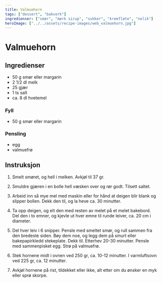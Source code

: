 ```yaml
---
title: Valmuehorn
tags: ["dessert", "bakverk"]
ingredienser: ["smør", "mørk sirup", "sukker", "kremfløte", "nelik"]
heroImage: ["../../assets/recipe-images/web_valmuehorn.jpg"]
---
```


# Valmuehorn

## Ingredienser

- 50 g smør eller margarin
- 2 1/2 dl melk
- 25 gjær
- 1 ts salt
- ca. 8 dl hvetemel

### Fyll

- 50 g smør eller margarin

### Pensling

- egg
- valmuefrø

## Instruksjon

1. Smelt smøret, og hell i melken. Avkjøl til 37 gr.

2. Smuldre gjæren i en bolle hell væsken over og rør godt. Tilsett saltet.

3. Arbeid inn så mye mel med maskin eller for hånd at deigen blir blank og slipper bollen. Dekk den til, og la heve ca. 30 minutter.

4. Ta opp deigen, og elt den med resten av melet på et melet bakebord. Del den i to emner, og kjevle ut hver emne til runde leiver, ca. 20 cm i diameter.

5. Del hver leiv i 6 snipper. Pensle med smeltet smør, og rull sammen fra den bredeste siden. Bøy dem noe, og legg dem på smurt eller bakepapirkledd stekeplate. Dekk til. Etterhev 20-30 minutter. Pensle med sammenpisket egg. Strø på valmuefrø.

6. Stek hornene midt i ovnen ved 250 gr, ca. 10-12 minutter. I varmluftsovn ved 225 gr, ca. 12 minutter.

7. Avkjøl hornene på rist, tildekket eller ikke, alt etter om du ønsker en myk eller sprø skorpe.
